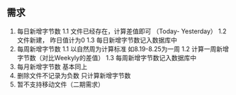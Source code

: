 ## 需求
1. 每日新增字节数
    1.1 文件已经存在，计算差值即可 （Today- Yesterday）
    1.2 文件新建， 昨日值计为0 
    1.3 每日新增字节数记入数据库中
2. 每周新增字节数
    1.1 以自然周为计算标准 如8.19-8.25为一周
    1.2 计算一周新增字节数（对比Weekyly的差值）
    1.3 每周新增字节数记入数据库中
3. 每月新增字节数
    基本同上
4. 删除文件不记录为负数 只计算新增字节数
5. 暂不支持移动文件（二期需求）